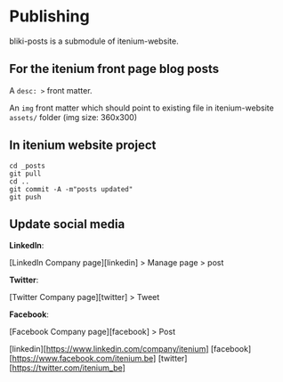 Publishing
==========

bliki-posts is a submodule of itenium-website.

## For the itenium front page blog posts

A `desc: >` front matter.

An `img` front matter which should point to existing file in itenium-website `assets/` folder
(img size: 360x300)


## In itenium website project

```
cd _posts
git pull
cd ..
git commit -A -m"posts updated"
git push
```


## Update social media

**LinkedIn**:  

[LinkedIn Company page][linkedin] > Manage page > post

**Twitter**:  

[Twitter Company page][twitter] > Tweet

**Facebook**:  

[Facebook Company page][facebook] > Post


[linkedin][https://www.linkedin.com/company/itenium]
[facebook][https://www.facebook.com/itenium.be]
[twitter][https://twitter.com/itenium_be]

